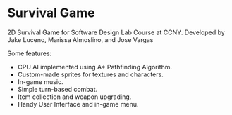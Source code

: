 # Survival Game
2D Survival Game for Software Design Lab Course at CCNY.
Developed by Jake Luceno, Marissa Almoslino, and Jose Vargas

Some features:
- CPU AI implemented using A* Pathfinding Algorithm.
- Custom-made sprites for textures and characters.
- In-game music.
- Simple turn-based combat.
- Item collection and weapon upgrading.
- Handy User Interface and in-game menu.
